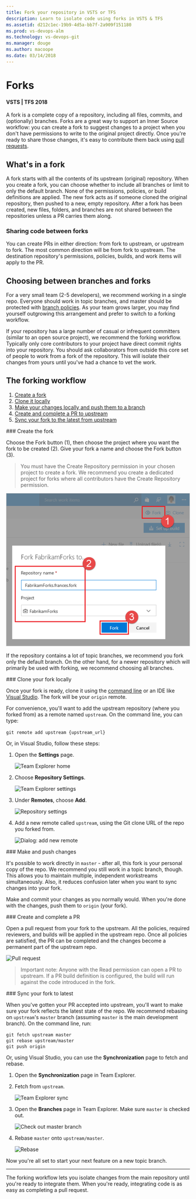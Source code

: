 ```yaml
---
title: Fork your repository in VSTS or TFS
description: Learn to isolate code using forks in VSTS & TFS
ms.assetid: d212c1ec-19b9-4d5a-bb7f-2a909f151180
ms.prod: vs-devops-alm
ms.technology: vs-devops-git 
ms.manager: douge
ms.author: macoope
ms.date: 03/14/2018
---
```

[//]: # (monikerRange: '>= tfs-2018')

# Forks

#### VSTS | TFS 2018

A fork is a complete copy of a repository, including all files, commits, and (optionally) branches.
Forks are a great way to support an Inner Source workflow: you can create a
fork to suggest changes to a project when you don't have permissions to 
write to the original project directly.
Once you're ready to share those changes, it's easy to contribute them back using [pull requests](pull-requests.md).

## What's in a fork

A fork starts with all the contents of its upstream (original) repository.
When you create a fork, you can choose whether to include all branches or limit to only the  default branch.
None of the permissions, policies, or build definitions are applied.
The new fork acts as if someone cloned the original repository, then pushed to a new, empty repository.
After a fork has been created, new files, folders, and branches are not shared between the repositories unless a PR carries them along.

### Sharing code between forks

You can create PRs in either direction: from fork to upstream, or upstream to fork.
The most common direction will be from fork to upstream.
The destination repository's permissions, policies, builds, and work items will apply to the PR.

## Choosing between branches and forks

For a very small team (2-5 developers), we recommend working in a single repo.
Everyone should work in topic branches, and master should be protected with [branch policies](../branch-policies.md).
As your team grows larger, you may find yourself outgrowing this arrangement and prefer to switch to a forking workflow.

If your repository has a large number of casual or infrequent committers (similar to an open source project), we recommend the forking workflow.
Typically only core contributors to your project have direct commit rights into your repository.
You should ask collaborators from outside this core set of people to work from a fork of the repository. 
This will isolate their changes from yours until you've had a chance to vet the work.

## The forking workflow

1. [Create a fork](#create-fork)
2. [Clone it locally](#clone-locally)
3. [Make your changes locally and push them to a branch](#push-changes)
4. [Create and complete a PR to upstream](#create-pr)
5. [Sync your fork to the latest from upstream](#sync-fork)

<a name="create-fork" />
### Create the fork

Choose the Fork button (1), then choose the project where you want the fork to be created (2).
Give your fork a name and choose the Fork button (3).
> You must have the Create Repository permission in your chosen project to create a fork.
> We recommend you create a dedicated project for forks where all contributors have the Create Repository permission.

![Create new fork](_img/forks/create-new-fork.png)

If the repository contains a lot of topic branches, we recommend you fork only the default branch.
On the other hand, for a newer repository which will primarily be used with forking, we recommend choosing all branches.

<a name="clone-locally" />
### Clone your fork locally

Once your fork is ready, clone it using the [command line](../tutorial/clone.md?tabs=command-line) or an IDE like [Visual Studio](../tutorial/clone.md).
The fork will be your `origin` remote.

For convenience, you'll want to add the upstream repository (where you forked from) as a remote named `upstream`.
On the command line, you can type:

```git remote add upstream {upstream_url}```

Or, in Visual Studio, follow these steps:

1. Open the **Settings** page.

   ![Team Explorer home](_img/forks/vs-te-home-settings.png)

2. Choose **Repository Settings**.

    ![Team Explorer settings](_img/forks/vs-te-settings.png)

3. Under **Remotes**, choose **Add**.

    ![Repository settings](_img/forks/vs-te-reposettings.png)

4. Add a new remote called `upstream`, using the Git clone URL of the repo you forked from.

    ![Dialog: add new remote](_img/forks/vs-te-new-remote.png)

<a name="push-changes" />
### Make and push changes

It's possible to work directly in `master` - after all, this fork is your personal copy of the repo.
We recommend you still work in a topic branch, though.
This allows you to maintain multiple, independent workstreams simultaneously.
Also, it reduces confusion later when you want to sync changes into your fork.

Make and commit your changes as you normally would.
When you're done with the changes, push them to `origin` (your fork).

<a name="create-pr" />
### Create and complete a PR

Open a pull request from your fork to the upstream.
All the policies, required reviewers, and builds will be applied in the upstream repo.
Once all policies are satisfied, the PR can be completed and the changes become a permanent part of the upstream repo.

![Pull request](_img/forks/cross-repo-pr.png)

> Important note: Anyone with the Read permission can open a PR to upstream.
> If a PR build definition is configured, the build will run against the code introduced in the fork.

<a name="sync-fork" />
### Sync your fork to latest

When you've gotten your PR accepted into upstream, you'll want to make sure your fork reflects the latest state of the repo.
We recommend rebasing on `upstream`'s `master` branch (assuming `master` is the main development branch).
On the command line, run:

```
git fetch upstream master
git rebase upstream/master
git push origin
```

Or, using Visual Studio, you can use the **Synchronization** page to fetch and rebase.

1. Open the **Synchronization** page in Team Explorer.

2. Fetch from `upstream`.

    ![Team Explorer sync](_img/forks/vs-te-sync.png)

3. Open the **Branches** page in Team Explorer. Make sure `master` is checked out.

    ![Check out master branch](_img/forks/vs-te-master-checked-out.png)

4. Rebase `master` onto `upstream/master`.

    ![Rebase](_img/forks/vs-te-rebase.png)

Now you're all set to start your next feature on a new topic branch.

<hr/>

The forking workflow lets you isolate changes from the main repository until you're ready to integrate them.
When you're ready, integrating code is as easy as completing a pull request.
